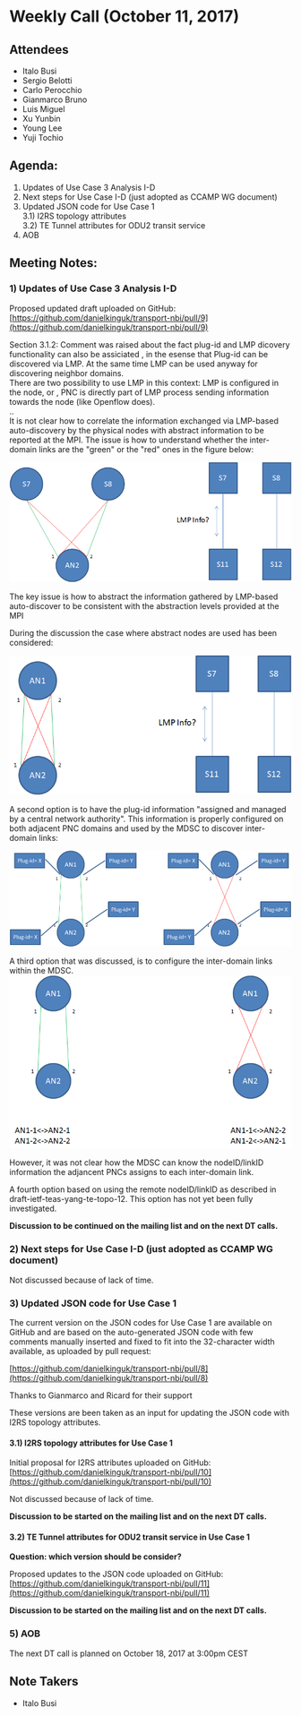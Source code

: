 # Weekly Call (October 11, 2017)

## Attendees

- Italo Busi  
- Sergio Belotti  
- Carlo Perocchio  
- Gianmarco Bruno  
- Luis Miguel  
- Xu Yunbin  
- Young Lee  
- Yuji Tochio  

## Agenda:

1) Updates of Use Case 3 Analysis I-D  
2) Next steps for Use Case I-D (just adopted as CCAMP WG document)  
3) Updated JSON code for Use Case 1  
     3.1) I2RS topology attributes  
     3.2) TE Tunnel attributes for ODU2 transit service  
4) AOB  

## Meeting Notes:

### 1) Updates of Use Case 3 Analysis I-D

Proposed updated draft uploaded on GitHub: [https://github.com/danielkinguk/transport-nbi/pull/9](https://github.com/danielkinguk/transport-nbi/pull/9)  

Section 3.1.2: Comment was raised about the fact plug-id and LMP dicovery functionality can also be assiciated , in the esense that Plug-id can be discovered via LMP. At  the same time LMP can be used anyway for discovering neighbor domains.  
There are two possibility to use LMP in this context: LMP is configured in the node, or , PNC is directly part of LMP process sending information  towards the node (like Openflow does).  
..  
It is not clear how to correlate the information exchanged via LMP-based auto-discovery by the physical nodes with abstract information to be reported at the MPI. The issue is how to understand whether the inter-domain links are the "green" or the "red" ones in the figure below:  

![alt text](figure-1.png)
  
The key issue is how to abstract the information gathered by LMP-based auto-discover to be consistent with the abstraction levels provided at the MPI  

During the discussion the case where abstract nodes are used has been considered:  

![alt text](figure-2.png)

A second option is to have the plug-id information "assigned and managed by a central network authority". This information is properly configured on both adjacent PNC domains and used by the MDSC to discover inter-domain  links:  

![alt text](figure-3.png)

A third option that was discussed, is to configure the inter-domain links within the MDSC.  
![alt text](figure-4.png)

However, it was not clear how the MDSC can know the nodeID/linkID information the adjancent PNCs assigns to each inter-domain link.  

A fourth option based on using the remote nodeID/linkID as described in draft-ietf-teas-yang-te-topo-12\. This option has not yet been fully investigated.  

**Discussion to be continued on the mailing list and on the next DT calls.**  

### 2) Next steps for Use Case I-D (just adopted as CCAMP WG document)

Not discussed because of lack of time.

### 3) Updated JSON code for Use Case 1

The current version on the JSON codes for Use Case 1 are available on GitHub and are based on the auto-generated JSON code with few comments manually inserted and fixed to fit into the 32-character width available, as uploaded by pull request:  

[https://github.com/danielkinguk/transport-nbi/pull/8](https://github.com/danielkinguk/transport-nbi/pull/8)  

Thanks to Gianmarco and Ricard for their support  

These versions are been taken as an input for updating the JSON code with I2RS topology attributes.  

#### 3.1) I2RS topology attributes for Use Case 1

Initial proposal for I2RS attributes uploaded on GitHub: [https://github.com/danielkinguk/transport-nbi/pull/10](https://github.com/danielkinguk/transport-nbi/pull/10)  

Not discussed because of lack of time.  

**Discussion to be started on the mailing list and on the next DT calls.**  

#### 3.2) TE Tunnel attributes for ODU2 transit service in Use Case 1

**Question: which version should be consider?**  

Proposed updates to the JSON code uploaded on GitHub: [https://github.com/danielkinguk/transport-nbi/pull/11](https://github.com/danielkinguk/transport-nbi/pull/11)  

**Discussion to be started on the mailing list and on the next DT calls.**  

### 5) AOB

The next DT call is planned on October 18, 2017 at 3:00pm CEST  

## Note Takers

- Italo Busi
